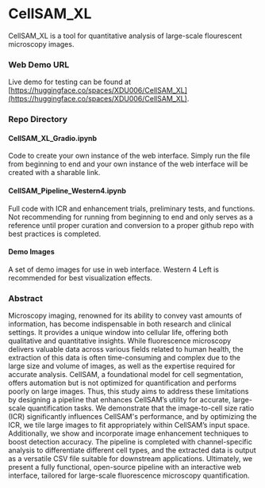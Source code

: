 # CellSAM_XL
CellSAM_XL is a tool for quantitative analysis of large-scale flourescent microscopy images. 

### Web Demo URL
Live demo for testing can be found at [https://huggingface.co/spaces/XDU006/CellSAM_XL](https://huggingface.co/spaces/XDU006/CellSAM_XL). 

### Repo Directory

#### CellSAM_XL_Gradio.ipynb
Code to create your own instance of the web interface. Simply run the file from beginning to end and your own instance of the web interface will be created with a sharable link. 

#### CellSAM_Pipeline_Western4.ipynb
Full code with ICR and enhancement trials, preliminary tests, and functions. Not recommending for running from beginning to end and only serves as a reference until proper curation and conversion to a proper github repo with best practices is completed.

#### Demo Images
A set of demo images for use in web interface. Western 4 Left is recommended for best visualization effects. 

### Abstract
Microscopy imaging, renowned for its ability to convey vast amounts of information, has become indispensable in both research and clinical settings. It provides a unique window into cellular life, offering both qualitative and quantitative insights. While fluorescence microscopy delivers valuable data across various fields related to human health, the extraction of this data is often time-consuming and complex due to the large size and volume of images, as well as the expertise required for accurate analysis. CellSAM, a foundational model for cell segmentation, offers automation but is not optimized for quantification and performs poorly on large images. Thus, this study aims to address these limitations by designing a pipeline that enhances CellSAM’s utility for accurate, large-scale quantification tasks. We demonstrate that the image-to-cell size ratio (ICR) significantly influences CellSAM's performance, and by optimizing the ICR, we tile large images to fit appropriately within CellSAM’s input space. Additionally, we show and incorporate image enhancement techniques to boost detection accuracy. The pipeline is completed with channel-specific analysis to differentiate different cell types, and the extracted data is output as a versatile CSV file suitable for downstream applications. Ultimately, we present a fully functional, open-source pipeline with an interactive web interface, tailored for large-scale fluorescence microscopy quantification.
